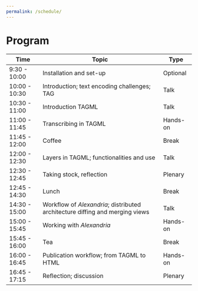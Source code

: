 ```yaml
---
permalink: /schedule/
---
```


# Program

Time | Topic | Type
---- | ---- | ---- 
9:30 - 10:00 | Installation and set-up | Optional
10:00 - 10:30 | Introduction; text encoding challenges; TAG | Talk
10:30 - 11:00 | Introduction TAGML | Talk
11:00 - 11:45 | Transcribing in TAGML | Hands-on
11:45 - 12:00 | Coffee | Break
12:00 - 12:30 | Layers in TAGML; functionalities and use | Talk
12:30 - 12:45 | Taking stock, reflection | Plenary
12:45 - 14:30 | Lunch | Break
14:30 - 15:00 | Workflow of _Alexandria_; distributed architecture diffing and merging views | Talk
15:00 - 15:45 | Working with _Alexandria_ | Hands-on
15:45 - 16:00 | Tea | Break
16:00 - 16:45 | Publication workflow; from TAGML to HTML | Hands-on
16:45 - 17:15 | Reflection; discussion | Plenary



